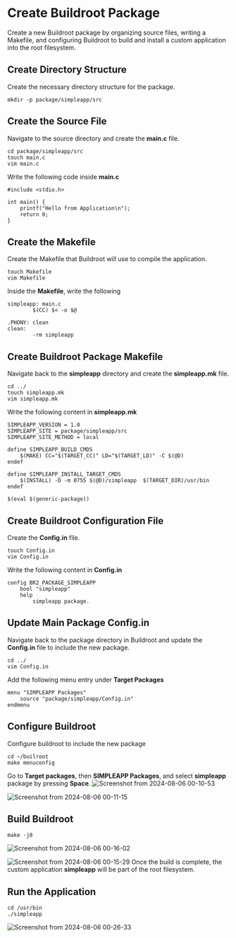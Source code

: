 # Create Buildroot Package
Create a new Buildroot package by organizing source files, writing a Makefile, and configuring Buildroot to build and install a custom application into the root filesystem.

## Create Directory Structure
Create the necessary directory structure for the package.
```
mkdir -p package/simpleapp/src
```
## Create the Source File
Navigate to the source directory and create the **main.c** file.
```
cd package/simpleapp/src
touch main.c
vim main.c
```
Write the following code inside **main.c**
```
#include <stdio.h>

int main() {
    printf("Hello from Application\n");
    return 0;
}
```
## Create the Makefile
Create the Makefile that Buildroot will use to compile the application.
```
touch Makefile
vim Makefile
```
Inside the **Makefile**, write the following
```
simpleapp: main.c
        $(CC) $< -o $@

.PHONY: clean
clean:
        -rm simpleapp

```
## Create Buildroot Package Makefile
Navigate back to the **simpleapp** directory and create the **simpleapp.mk** file.
```
cd ../
touch simpleapp.mk
vim simpleapp.mk
```
Write the following content in **simpleapp.mk**
```
SIMPLEAPP_VERSION = 1.0
SIMPLEAPP_SITE = package/simpleapp/src
SIMPLEAPP_SITE_METHOD = local

define SIMPLEAPP_BUILD_CMDS
    $(MAKE) CC="$(TARGET_CC)" LD="$(TARGET_LD)" -C $(@D)
endef

define SIMPLEAPP_INSTALL_TARGET_CMDS
    $(INSTALL) -D -m 0755 $(@D)/simpleapp  $(TARGET_DIR)/usr/bin
endef

$(eval $(generic-package))
```
## Create Buildroot Configuration File
Create the **Config.in** file.
```
touch Config.in
vim Config.in
```
Write the following content in **Config.in**
```
config BR2_PACKAGE_SIMPLEAPP
    bool "simpleapp"
    help
        simpleapp package.
```   
## Update Main Package Config.in
Navigate back to the package directory in Buildroot and update the **Config.in** file to include the new package.
```
cd ../
vim Config.in
```
Add the following menu entry under **Target Packages**
```
menu "SIMPLEAPP Packages"
    source "package/simpleapp/Config.in"
endmenu
```
## Configure Buildroot
Configure buildroot to include the new package
```
cd ~/builroot
make menuconfig
```
Go to **Target packages**, then **SIMPLEAPP Packages**, and select **simpleapp** package by pressing **Space**.
![Screenshot from 2024-08-06 00-10-53](https://github.com/user-attachments/assets/cb7536d2-713a-4975-a6b0-437034865258)

![Screenshot from 2024-08-06 00-11-15](https://github.com/user-attachments/assets/48cdf6f4-7cf4-4b08-adc4-dfb6786443b9)
## Build Buildroot
```
make -j8
```
![Screenshot from 2024-08-06 00-16-02](https://github.com/user-attachments/assets/3e6db460-896c-4fa0-9723-9275fe57b769)

![Screenshot from 2024-08-06 00-15-29](https://github.com/user-attachments/assets/9ffa58f3-ea5d-43d6-b9a6-9ed9d452dd3e)
Once the build is complete, the custom application **simpleapp** will be part of the root filesystem.

## Run the Application
```
cd /usr/bin
./simpleapp
```
![Screenshot from 2024-08-06 00-26-33](https://github.com/user-attachments/assets/c6a49fdd-4930-4cf9-9656-551dae6d1055)

